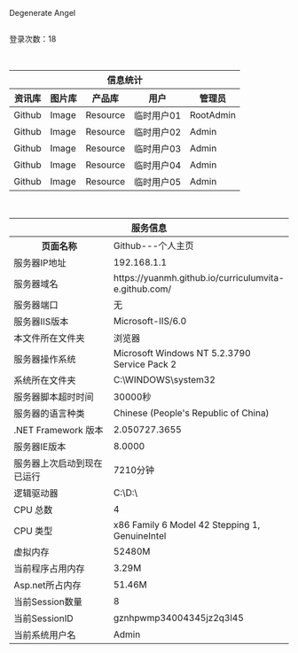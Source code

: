 
<html>
<head>
<meta charset="utf-8">
<meta name="renderer" content="webkit|ie-comp|ie-stand">
<meta http-equiv="X-UA-Compatible" content="IE=edge,chrome=1">
<meta name="viewport" content="width=device-width,initial-scale=1,minimum-scale=1.0,maximum-scale=1.0,user-scalable=no" />
<meta http-equiv="Cache-Control" content="no-siteapp" />
<link href="public/css/external/H-ui.min.css" rel="stylesheet" type="text/css" />
<link href="public/css/external/H-ui.admin.css" rel="stylesheet" type="text/css" />
<link href="public/js/external/Hui-iconfont/1.0.7/iconfont.css" rel="stylesheet" type="text/css" />

</head>
<body>
<div class="pd-20" style="padding-top:20px;">
  <p class="f-20 text-success">Degenerate Angel</p><img src="../" alt="">
  <p>登录次数：18 </p>
  
  <table class="table table-border table-bordered table-bg">
    <thead>
      <tr>
        <th colspan="7" scope="col" style="text-align:center">信息统计</th>
      </tr>
      <tr class="text-c">
        <th>资讯库</th>
        <th>图片库</th>
        <th>产品库</th>
        <th>用户</th>
        <th>管理员</th>
      </tr>
    </thead>
    <tbody>
      <tr class="text-c">
        <td>Github</td>
        <td>Image</td>
        <td>Resource</td>
        <td>临时用户01</td>
        <td>RootAdmin</td>
      </tr>
      <tr class="text-c">
        <td>Github</td>
        <td>Image</td>
        <td>Resource</td>
        <td>临时用户02</td>
        <td>Admin</td>
      </tr>
      <tr class="text-c">
        <td>Github</td>
        <td>Image</td>
        <td>Resource</td>
        <td>临时用户03</td>
        <td>Admin</td>
      </tr>
      <tr class="text-c">
         <td>Github</td>
        <td>Image</td>
        <td>Resource</td>
        <td>临时用户04</td>
        <td>Admin</td>
      </tr>
      <tr class="text-c">
         <td>Github</td>
        <td>Image</td>
        <td>Resource</td>
        <td>临时用户05</td>
        <td>Admin</td>
      </tr>
    </tbody>
  </table>
  <table class="table table-border table-bordered table-bg mt-20">
    <thead>
      <tr>
        <th colspan="2" scope="col">服务信息</th>
      </tr>
    </thead>
    <tbody>
      <tr>
        <th width="200">页面名称</th>
        <td><span id="lbServerName">Github---个人主页</span></td>
      </tr>
      <tr>
        <td>服务器IP地址</td>
        <td>192.168.1.1</td>
      </tr>
      <tr>
        <td>服务器域名</td>
        <td>https://yuanmh.github.io/curriculumvita-e.github.com/</td>
      </tr>
      <tr>
        <td>服务器端口 </td>
        <td>无</td>
      </tr>
      <tr>
        <td>服务器IIS版本 </td>
        <td>Microsoft-IIS/6.0</td>
      </tr>
      <tr>
        <td>本文件所在文件夹 </td>
        <td>浏览器</td>
      </tr>
      <tr>
        <td>服务器操作系统 </td>
        <td>Microsoft Windows NT 5.2.3790 Service Pack 2</td>
      </tr>
      <tr>
        <td>系统所在文件夹 </td>
        <td>C:\WINDOWS\system32</td>
      </tr>
      <tr>
        <td>服务器脚本超时时间 </td>
        <td>30000秒</td>
      </tr>
      <tr>
        <td>服务器的语言种类 </td>
        <td>Chinese (People's Republic of China)</td>
      </tr>
      <tr>
        <td>.NET Framework 版本 </td>
        <td>2.050727.3655</td>
      </tr>
      <tr>
        <td>服务器IE版本 </td>
        <td>8.0000</td>
      </tr>
      <tr>
        <td>服务器上次启动到现在已运行 </td>
        <td>7210分钟</td>
      </tr>
      <tr>
        <td>逻辑驱动器 </td>
        <td>C:\D:\</td>
      </tr>
      <tr>
        <td>CPU 总数 </td>
        <td>4</td>
      </tr>
      <tr>
        <td>CPU 类型 </td>
        <td>x86 Family 6 Model 42 Stepping 1, GenuineIntel</td>
      </tr>
      <tr>
        <td>虚拟内存 </td>
        <td>52480M</td>
      </tr>
      <tr>
        <td>当前程序占用内存 </td>
        <td>3.29M</td>
      </tr>
      <tr>
        <td>Asp.net所占内存 </td>
        <td>51.46M</td>
      </tr>
      <tr>
        <td>当前Session数量 </td>
        <td>8</td>
      </tr>
      <tr>
        <td>当前SessionID </td>
        <td>gznhpwmp34004345jz2q3l45</td>
      </tr>
      <tr>
        <td>当前系统用户名 </td>
        <td>Admin</td>
      </tr>
    </tbody>
  </table>
</div>
<footer class="footer">
</footer>

</body>
</html>

